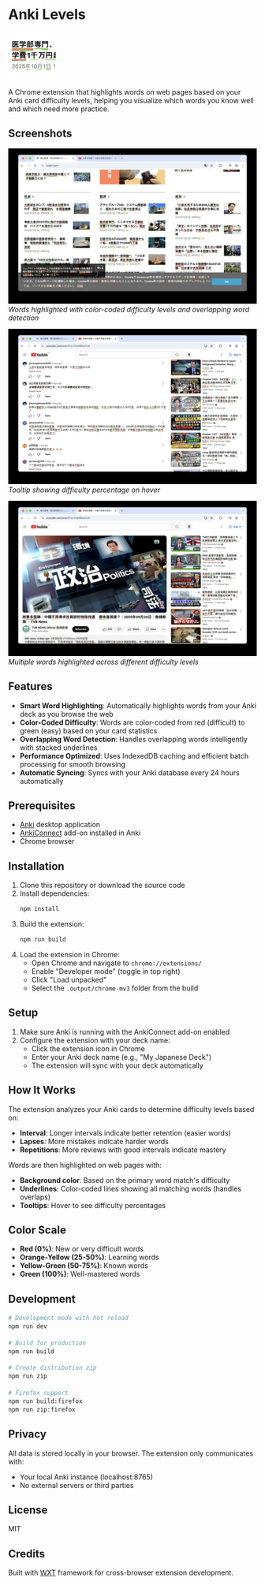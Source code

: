 # Anki Levels

<img src="assets/128.png" alt="Anki Levels Icon" width="96" height="96">

A Chrome extension that highlights words on web pages based on your Anki card difficulty levels, helping you visualize which words you know well and which need more practice.

## Screenshots

![Highlighted words on a webpage](assets/Screenshot%202025-10-01%20at%2011.43.18.jpg)
_Words highlighted with color-coded difficulty levels and overlapping word detection_

![Example highlighting](assets/Screenshot%202025-10-01%20at%2011.43.21.jpg)
_Tooltip showing difficulty percentage on hover_

![Additional example](assets/Screenshot%202025-10-01%20at%2011.43.24.jpg)
_Multiple words highlighted across different difficulty levels_

## Features

- **Smart Word Highlighting**: Automatically highlights words from your Anki deck as you browse the web
- **Color-Coded Difficulty**: Words are color-coded from red (difficult) to green (easy) based on your card statistics
- **Overlapping Word Detection**: Handles overlapping words intelligently with stacked underlines
- **Performance Optimized**: Uses IndexedDB caching and efficient batch processing for smooth browsing
- **Automatic Syncing**: Syncs with your Anki database every 24 hours automatically

## Prerequisites

- [Anki](https://apps.ankiweb.net/) desktop application
- [AnkiConnect](https://ankiweb.net/shared/info/2055492159) add-on installed in Anki
- Chrome browser

## Installation

1. Clone this repository or download the source code
2. Install dependencies:
   ```bash
   npm install
   ```
3. Build the extension:
   ```bash
   npm run build
   ```
4. Load the extension in Chrome:
   - Open Chrome and navigate to `chrome://extensions/`
   - Enable "Developer mode" (toggle in top right)
   - Click "Load unpacked"
   - Select the `.output/chrome-mv3` folder from the build

## Setup

1. Make sure Anki is running with the AnkiConnect add-on enabled
2. Configure the extension with your deck name:
   - Click the extension icon in Chrome
   - Enter your Anki deck name (e.g., "My Japanese Deck")
   - The extension will sync with your deck automatically

## How It Works

The extension analyzes your Anki cards to determine difficulty levels based on:

- **Interval**: Longer intervals indicate better retention (easier words)
- **Lapses**: More mistakes indicate harder words
- **Repetitions**: More reviews with good intervals indicate mastery

Words are then highlighted on web pages with:

- **Background color**: Based on the primary word match's difficulty
- **Underlines**: Color-coded lines showing all matching words (handles overlaps)
- **Tooltips**: Hover to see difficulty percentages

## Color Scale

- **Red (0%)**: New or very difficult words
- **Orange-Yellow (25-50%)**: Learning words
- **Yellow-Green (50-75%)**: Known words
- **Green (100%)**: Well-mastered words

## Development

```bash
# Development mode with hot reload
npm run dev

# Build for production
npm run build

# Create distribution zip
npm run zip

# Firefox support
npm run build:firefox
npm run zip:firefox
```

## Privacy

All data is stored locally in your browser. The extension only communicates with:

- Your local Anki instance (localhost:8765)
- No external servers or third parties

## License

MIT

## Credits

Built with [WXT](https://wxt.dev/) framework for cross-browser extension development.
